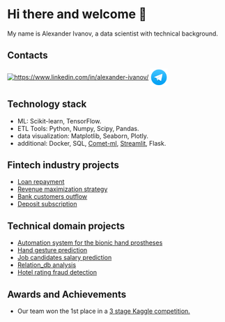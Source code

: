 # Hi there and welcome 👋

My name is Alexander Ivanov, a data scientist with technical background.

## Contacts
<a href="https://www.linkedin.com/in/alexander-ivanov/" target="blank"><img align="center" src="https://raw.githubusercontent.com/rahuldkjain/github-profile-readme-generator/master/src/images/icons/Social/linked-in-alt.svg" alt="https://www.linkedin.com/in/alexander-ivanov/" height="30" width="40" /></a>
<a href="https://t.me/aligivanov" target="blank"><img align="center" src="https://github.com/Alex1iv/Alex1iv/blob/d21c272ca29c6fa87a3814a599b208053b24bff2/telegram_icon.png" alt="https://t.me/aligivanov" height="40" width="40" /></a>
</p>


## Technology stack

* ML: Scikit-learn, TensorFlow. 
* ETL Tools: Python, Numpy, Scipy, Pandas. 
* data visualization: Matplotlib, Seaborn, Plotly.
* additional: Docker, SQL, [Comet-ml](https://www.comet.com/), [Streamlit](https://streamlit.io/), Flask.


## Fintech industry projects
* [Loan repayment](https://github.com/Alex1iv/Loan_repayment)
* [Revenue maximization strategy](https://github.com/Alex1iv/revenue_maximization_strategy)
* [Bank customers outflow](https://github.com/Alex1iv/Bank_customers_outflow)
* [Deposit subscription](https://github.com/Alex1iv/Deposit-subscription)


## Technical domain projects
* [Automation system for the bionic hand prostheses](https://github.com/Internship-moto/Gestures_3.git)
* [Hand gesture prediction](https://github.com/gesture-classification/gesture_classification)
* [Job candidates salary prediction](https://github.com/Alex1iv/Applicant_salary_prediction)
* [Relation_db analysis](https://github.com/Alex1iv/Relation-db)
* [Hotel rating fraud detection](https://github.com/Alex1iv/Hotel-rating-prediction)

## Awards and Achievements

* Our team won the 1st place in a [3 stage Kaggle competition.](https://www.kaggle.com/competitions/motorica-advanced-gesture-classification)